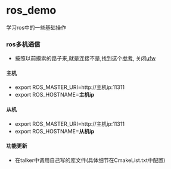 # ros_demo
学习ros中的一些基础操作
### ros多机通信
* 按照以前摸索的路子来,就是连接不是,找到这个[参考](https://blog.csdn.net/Ocean_JH/article/details/89792567),
关闭[ufw](https://www.cnblogs.com/sweet521/p/5733466.html)
#### 主机
* export ROS_MASTER_URI=http://主机ip:11311
* export ROS_HOSTNAME=**主机ip**
#### 从机
* export ROS_MASTER_URI=http://主机ip:11311
* export ROS_HOSTNAME=**从机ip**
#### 功能更新
* 在talker中调用自己写的库文件(具体细节在CmakeList.txt中配置)
